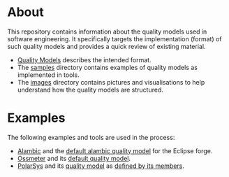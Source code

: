 
# About

This repository contains information about the quality models used in software engineering. It specifically targets the implementation (format) of such quality models and provides a quick review of existing material.

* [Quality Models](/quality_models.html) describes the intended format.
* The [samples](/samples/) directory contains examples of quality models as implemented in tools.
* The [images](/images/) directory contains pictures and visualisations to help understand how the quality models are structured.

# Examples

The following examples and tools are used in the process:

* [Alambic](https://alambic.io) and the [default alambic quality model](samples/qm_alambic.json) for the Eclipse forge.
* [Ossmeter](http://crossminer.org) and its [default quality model](samples/qm_ossmeter.json).
* [PolarSys](https://polarsys.org) and its [quality model](samples/qm_polarsys.json) as [defined by its members](https://wiki.polarsys.org/EclipseQualityModel).
